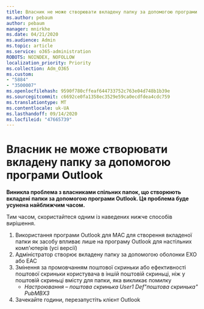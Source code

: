 ```yaml
---
title: Власник не може створювати вкладену папку за допомогою програми Outlook
ms.author: pebaum
author: pebaum
manager: mnirkhe
ms.date: 04/21/2020
ms.audience: Admin
ms.topic: article
ms.service: o365-administration
ROBOTS: NOINDEX, NOFOLLOW
localization_priority: Priority
ms.collection: Adm_O365
ms.custom:
- "5884"
- "3500007"
ms.openlocfilehash: 9590f780cffeaf644733752c763e04d748b1b39e
ms.sourcegitcommit: c6692ce0fa1358ec3529e59ca0ecdfdea4cdc759
ms.translationtype: MT
ms.contentlocale: uk-UA
ms.lasthandoff: 09/14/2020
ms.locfileid: "47665739"
---
```

# <a name="owner-cannot-create-sub-folder-using-outlook"></a>Власник не може створювати вкладену папку за допомогою програми Outlook

**Виникла проблема з власниками спільних папок, що створюють вкладені папки за допомогою програми Outlook. Ця проблема буде усунена найближчим часом.**

Тим часом, скористайтеся одним із наведених нижче способів вирішення.

1. Використання програми Outlook для MAC для створення вкладеної папки як засобу впливає лише на програму Outlook для настільних комп'ютерів (усі версії)
2. Адміністратор створює вкладену папку за допомогою оболонки EXO або EAC
3. Змінення за промовчанням поштової скриньки або ефективності поштової скриньки користувача в іншій поштовій скриньці, ніж у поштовій скриньці вмісту для папки, яка викликає помилку  
    - *Настроювання – поштова скринька User1 Def"поштова скринька" PubMBX3*
4. Зачекайте години, перезапустіть клієнт Outlook